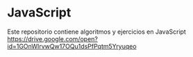 # JavaScript
Este repositorio contiene algoritmos y ejercicios en JavaScript
https://drive.google.com/open?id=1GOnWIrvwQw17OQu1dsPfPqtm5Yryuqeo
